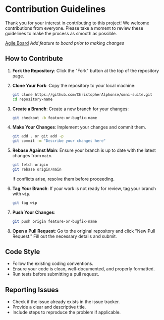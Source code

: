 # Contribution Guidelines

Thank you for your interest in contributing to this project! We welcome contributions from everyone. Please take a moment to review these guidelines to make the process as smooth as possible.

[Agile Board](https://github.com/users/ChristopherAlphonse/projects/5)
_Add feature to board prior to making changes_

## How to Contribute

1. **Fork the Repository**: Click the "Fork" button at the top of the repository page.
2. **Clone Your Fork**: Copy the repository to your local machine:

    ```sh
    git clone https://github.com/ChristopherAlphonse/omni-suite.git
    cd repository-name
    ```

3. **Create a Branch**: Create a new branch for your changes:

    ```sh
    git checkout -b feature-or-bugfix-name
    ```

4. **Make Your Changes**: Implement your changes and commit them.

    ```sh
    git add . or git add -p
    git commit -m "Describe your changes here"
    ```

5. **Rebase Against Main**: Ensure your branch is up to date with the latest changes from `main`.

    ```sh
    git fetch origin
    git rebase origin/main
    ```

    If conflicts arise, resolve them before proceeding.

6. **Tag Your Branch**: If your work is not ready for review, tag your branch with `wip`.

    ```sh
    git tag wip
    ```

7. **Push Your Changes**:

    ```sh
    git push origin feature-or-bugfix-name
    ```

8. **Open a Pull Request**: Go to the original repository and click "New Pull Request." Fill out the necessary details and submit.

## Code Style

- Follow the existing coding conventions.
- Ensure your code is clean, well-documented, and properly formatted.
- Run tests before submitting a pull request.

## Reporting Issues

- Check if the issue already exists in the issue tracker.
- Provide a clear and descriptive title.
- Include steps to reproduce the problem if applicable.
